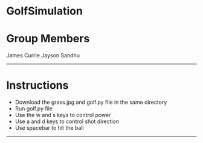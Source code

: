 # GolfSimulation

# Group Members
James Currie
Jayson Sandhu

*******************************
# Instructions
* Download the grass.jpg and golf.py file in the same directory
* Run golf.py file 
* Use the w and s keys to control power
* Use a and d keys to control shot direction
* Use spacebar to hit the ball

********************************

